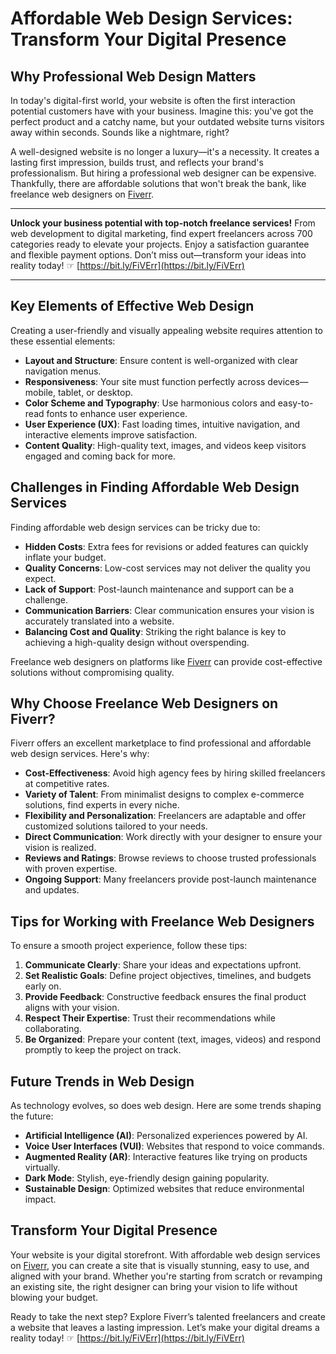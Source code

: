 # Affordable Web Design Services: Transform Your Digital Presence

## Why Professional Web Design Matters

In today's digital-first world, your website is often the first interaction potential customers have with your business. Imagine this: you've got the perfect product and a catchy name, but your outdated website turns visitors away within seconds. Sounds like a nightmare, right?

A well-designed website is no longer a luxury—it's a necessity. It creates a lasting first impression, builds trust, and reflects your brand's professionalism. But hiring a professional web designer can be expensive. Thankfully, there are affordable solutions that won't break the bank, like freelance web designers on [Fiverr](https://bit.ly/FiVErr).

---

**Unlock your business potential with top-notch freelance services!** From web development to digital marketing, find expert freelancers across 700 categories ready to elevate your projects. Enjoy a satisfaction guarantee and flexible payment options. Don’t miss out—transform your ideas into reality today! ☞ [https://bit.ly/FiVErr](https://bit.ly/FiVErr)

---

## Key Elements of Effective Web Design

Creating a user-friendly and visually appealing website requires attention to these essential elements:

- **Layout and Structure**: Ensure content is well-organized with clear navigation menus.
- **Responsiveness**: Your site must function perfectly across devices—mobile, tablet, or desktop.
- **Color Scheme and Typography**: Use harmonious colors and easy-to-read fonts to enhance user experience.
- **User Experience (UX)**: Fast loading times, intuitive navigation, and interactive elements improve satisfaction.
- **Content Quality**: High-quality text, images, and videos keep visitors engaged and coming back for more.

## Challenges in Finding Affordable Web Design Services

Finding affordable web design services can be tricky due to:

- **Hidden Costs**: Extra fees for revisions or added features can quickly inflate your budget.
- **Quality Concerns**: Low-cost services may not deliver the quality you expect.
- **Lack of Support**: Post-launch maintenance and support can be a challenge.
- **Communication Barriers**: Clear communication ensures your vision is accurately translated into a website.
- **Balancing Cost and Quality**: Striking the right balance is key to achieving a high-quality design without overspending.

Freelance web designers on platforms like [Fiverr](https://bit.ly/FiVErr) can provide cost-effective solutions without compromising quality.

## Why Choose Freelance Web Designers on Fiverr?

Fiverr offers an excellent marketplace to find professional and affordable web design services. Here's why:

- **Cost-Effectiveness**: Avoid high agency fees by hiring skilled freelancers at competitive rates.
- **Variety of Talent**: From minimalist designs to complex e-commerce solutions, find experts in every niche.
- **Flexibility and Personalization**: Freelancers are adaptable and offer customized solutions tailored to your needs.
- **Direct Communication**: Work directly with your designer to ensure your vision is realized.
- **Reviews and Ratings**: Browse reviews to choose trusted professionals with proven expertise.
- **Ongoing Support**: Many freelancers provide post-launch maintenance and updates.

## Tips for Working with Freelance Web Designers

To ensure a smooth project experience, follow these tips:

1. **Communicate Clearly**: Share your ideas and expectations upfront.
2. **Set Realistic Goals**: Define project objectives, timelines, and budgets early on.
3. **Provide Feedback**: Constructive feedback ensures the final product aligns with your vision.
4. **Respect Their Expertise**: Trust their recommendations while collaborating.
5. **Be Organized**: Prepare your content (text, images, videos) and respond promptly to keep the project on track.

## Future Trends in Web Design

As technology evolves, so does web design. Here are some trends shaping the future:

- **Artificial Intelligence (AI)**: Personalized experiences powered by AI.
- **Voice User Interfaces (VUI)**: Websites that respond to voice commands.
- **Augmented Reality (AR)**: Interactive features like trying on products virtually.
- **Dark Mode**: Stylish, eye-friendly design gaining popularity.
- **Sustainable Design**: Optimized websites that reduce environmental impact.

## Transform Your Digital Presence

Your website is your digital storefront. With affordable web design services on [Fiverr](https://bit.ly/FiVErr), you can create a site that is visually stunning, easy to use, and aligned with your brand. Whether you're starting from scratch or revamping an existing site, the right designer can bring your vision to life without blowing your budget.

Ready to take the next step? Explore Fiverr’s talented freelancers and create a website that leaves a lasting impression. Let’s make your digital dreams a reality today! ☞ [https://bit.ly/FiVErr](https://bit.ly/FiVErr)
